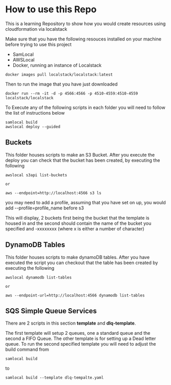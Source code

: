 # How to use this Repo

This is a learning Repository to show how you would create resources using cloudformation via localstack

Make sure that you have the following resouces installed on your machine before trying to use this project

* SamLocal
* AWSLocal
* Docker, running an instance of Localstack

```
docker images pull localstack/localstack:latest
```
Then to run the image that you have just downloaded 
```
docker run --rm -it -d -p 4566:4566 -p 4510-4559:4510-4559 localstack/localstack
```

To Execute any of the following scripts in each folder you will need to follow the list of instructions below

```
samlocal build
awslocal deploy --guided
```

## Buckets

This folder houses scripts to make an S3 Bucket.  After you execute the deploy you can check that the bucket has been created, by executing the following

```
awslocal s3api list-buckets

or

aws --endpoint=http://localhost:4566 s3 ls
```

you may need to add a profile, assuming that you have set on up, you would add --profile=profile_name before s3

This will display, 2 buckets first being the bucket that the template is housed in and the second should contain the name of the bucket you specified and -xxxxxxxx (where x is either a number of character)

## DynamoDB Tables

This folder houses scripts to make dynamoDB tables.  After you have executed the script you can checkout that the table has been created by executing the following

```
awslocal dynamodb list-tables

or 

aws --endpoint-url=http://localhost:4566 dynamodb list-tables
```

## SQS Simple Queue Services

There are 2 scripts in this section **template** and **dlq-template**.

The first template will setup 2 queues, one a standard queue and the second a FIFO Queue.  The other template is for setting up a Dead letter queue.  To run the second specified template you will need to adjust the build command from 

```
samlocal build
```

to 

```
samlocal build --template dlq-tempalte.yaml
```
